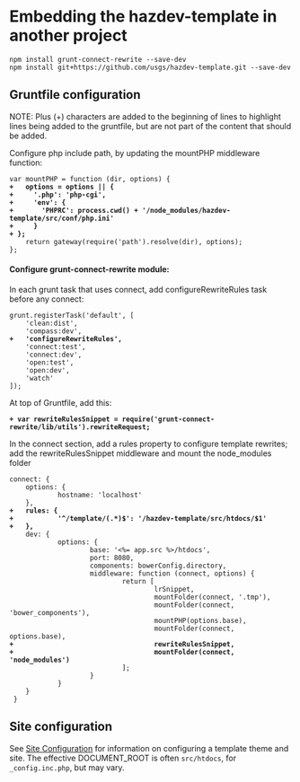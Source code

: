 Embedding the hazdev-template in another project
================================================


<pre><code>npm install grunt-connect-rewrite --save-dev
npm install git+https://github.com/usgs/hazdev-template.git --save-dev</code></pre>


## Gruntfile configuration

NOTE: Plus (+) characters are added to the beginning of lines to highlight lines being added to the gruntfile, but are not part of the content that should be added.

Configure php include path, by updating the mountPHP middleware function:

<pre><code>var mountPHP = function (dir, options) {<strong>
+	options = options || {
+	  '.php': 'php-cgi',
+	  'env': {
+	    'PHPRC': process.cwd() + '/node_modules/hazdev-template/src/conf/php.ini'
+	  }
+ };</strong>
	return gateway(require('path').resolve(dir), options);
};
</code></pre>

#### Configure grunt-connect-rewrite module:

In each grunt task that uses connect, add configureRewriteRules task before any connect:

<pre><code>grunt.registerTask('default', [
    'clean:dist',
    'compass:dev',<strong>
+   'configureRewriteRules',</strong>
    'connect:test',
    'connect:dev',
    'open:test',
    'open:dev',
    'watch'
]);
</code></pre>

At top of Gruntfile, add this:

<pre><code><strong>+ var rewriteRulesSnippet = require('grunt-connect-rewrite/lib/utils').rewriteRequest;</strong>
</code></pre>


In the connect section, add a rules property to configure template rewrites; add the rewriteRulesSnippet middleware and mount the node_modules folder

<pre><code>connect: {
    options: {
            hostname: 'localhost'
    },<strong>
+   rules: {
+           '^/template/(.*)$': '/hazdev-template/src/htdocs/$1'
+   },</strong>
    dev: {
            options: {
                    base: '<%= app.src %>/htdocs',
                    port: 8080,
                    components: bowerConfig.directory,
                    middleware: function (connect, options) {
                            return [
                                    lrSnippet,
                                    mountFolder(connect, '.tmp'),
                                    mountFolder(connect, 'bower_components'),
                                    mountPHP(options.base),
                                    mountFolder(connect, options.base),<strong>
+                                   rewriteRulesSnippet,
+                                   mountFolder(connect, 'node_modules')</strong>
                            ];
                    }
            }
    }
 }
</code></pre>


## Site configuration

See [Site Configuration](siteConfiguration.md) for information on configuring a template theme and site.  The effective DOCUMENT_ROOT is often `src/htdocs`, for `_config.inc.php`, but may vary.

